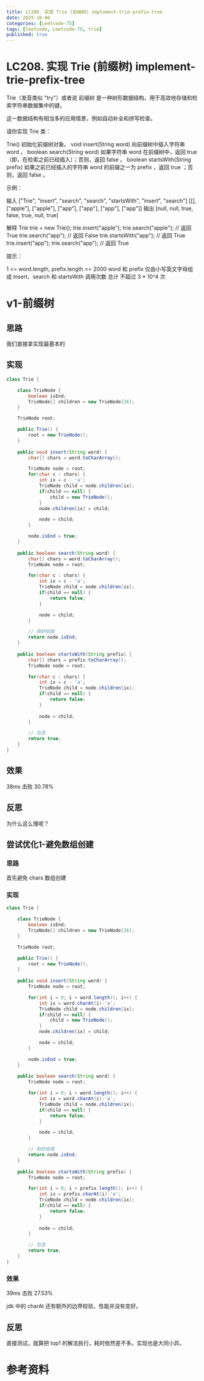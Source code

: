 ```yaml
---
title: LC208. 实现 Trie (前缀树) implement-trie-prefix-tree
date: 2025-10-06
categories: [Leetcode-75]
tags: [leetcode, Leetcode-75, trie]
published: true
---
```


# LC208. 实现 Trie (前缀树) implement-trie-prefix-tree

Trie（发音类似 "try"）或者说 前缀树 是一种树形数据结构，用于高效地存储和检索字符串数据集中的键。

这一数据结构有相当多的应用情景，例如自动补全和拼写检查。

请你实现 Trie 类：

Trie() 初始化前缀树对象。
void insert(String word) 向前缀树中插入字符串 word 。
boolean search(String word) 如果字符串 word 在前缀树中，返回 true（即，在检索之前已经插入）；否则，返回 false 。
boolean startsWith(String prefix) 如果之前已经插入的字符串 word 的前缀之一为 prefix ，返回 true ；否则，返回 false 。
 

示例：

输入
["Trie", "insert", "search", "search", "startsWith", "insert", "search"]
[[], ["apple"], ["apple"], ["app"], ["app"], ["app"], ["app"]]
输出
[null, null, true, false, true, null, true]

解释
Trie trie = new Trie();
trie.insert("apple");
trie.search("apple");   // 返回 True
trie.search("app");     // 返回 False
trie.startsWith("app"); // 返回 True
trie.insert("app");
trie.search("app");     // 返回 True
 

提示：

1 <= word.length, prefix.length <= 2000
word 和 prefix 仅由小写英文字母组成
insert、search 和 startsWith 调用次数 总计 不超过 3 * 10^4 次


# v1-前缀树

## 思路

我们直接拿实现最基本的

## 实现

```java
class Trie {

    class TrieNode {
        boolean isEnd;
        TrieNode[] children = new TrieNode[26];
    }

    TrieNode root;

    public Trie() {
        root = new TrieNode();
    }
    
    public void insert(String word) {
        char[] chars = word.toCharArray();

        TrieNode node = root;
        for(char c : chars) {
            int ix = c - 'a';
            TrieNode child = node.children[ix];
            if(child == null) {
                child = new TrieNode();
            }
            node.children[ix] = child;

            node = child;
        }   

        node.isEnd = true;
    }
    
    public boolean search(String word) {
        char[] chars = word.toCharArray();
        TrieNode node = root;

        for(char c : chars) {
            int ix = c - 'a';
            TrieNode child = node.children[ix];
            if(child == null) {
                return false;
            }

            node = child;
        }   

        // 刚好结尾
        return node.isEnd;
    }
    
    public boolean startsWith(String prefix) {
        char[] chars = prefix.toCharArray();
        TrieNode node = root;

        for(char c : chars) {
            int ix = c - 'a';
            TrieNode child = node.children[ix];
            if(child == null) {
                return false;
            }
            
            node = child;
        }   

        // 包含
        return true;
    }
}
```

## 效果

38ms 击败 30.78%

## 反思

为什么这么慢呢？

## 尝试优化1-避免数组创建

### 思路

首先避免 chars 数组创建

### 实现

```java
class Trie {

    class TrieNode {
        boolean isEnd;
        TrieNode[] children = new TrieNode[26];
    }

    TrieNode root;

    public Trie() {
        root = new TrieNode();
    }
    
    public void insert(String word) {
        TrieNode node = root;

        for(int i = 0; i < word.length(); i++) {
            int ix = word.charAt(i)-'a';
            TrieNode child = node.children[ix];
            if(child == null) {
                child = new TrieNode();
            }
            node.children[ix] = child;

            node = child;
        }   

        node.isEnd = true;
    }
    
    public boolean search(String word) {
        TrieNode node = root;

        for(int i = 0; i < word.length(); i++) {
            int ix = word.charAt(i)-'a';
            TrieNode child = node.children[ix];
            if(child == null) {
                return false;
            }

            node = child;
        }   

        // 刚好结尾
        return node.isEnd;
    }
    
    public boolean startsWith(String prefix) {
        TrieNode node = root;

        for(int i = 0; i < prefix.length(); i++) {
            int ix = prefix.charAt(i)-'a';
            TrieNode child = node.children[ix];
            if(child == null) {
                return false;
            }
            
            node = child;
        }   

        // 包含
        return true;
    }
}
```

### 效果

39ms 击败 27.53%

jdk 中的 charAt 还有额外的边界校验，性能并没有变好。

## 反思

直接测试，就算把 top1 的解法执行，耗时依然差不多。实现也是大同小异。


# 参考资料